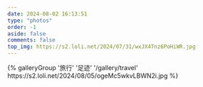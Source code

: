 ```yaml
---
date: 2024-08-02 16:13:51
type: "photos"
order: -1
aside: false
comments: false
top_img: https://s2.loli.net/2024/07/31/wxJX4Tnz6PoHiWR.jpg
---
```


<div class="gallery-group-main">
{% galleryGroup '旅行' '足迹' '/gallery/travel' https://s2.loli.net/2024/08/05/ogeMc5wkvLBWN2i.jpg %}
</div>